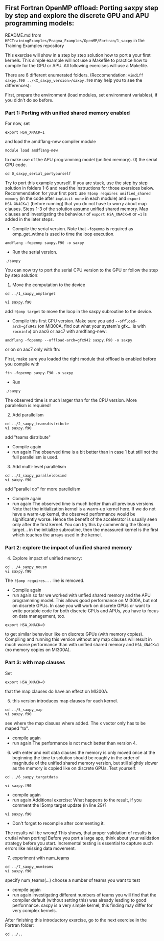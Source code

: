 
## First Fortran OpenMP offload: Porting saxpy step by step and explore the discrete GPU and APU programming models:

README.md from `HPCTrainingExamples/Pragma_Examples/OpenMP/Fortran/1_saxpy` in the Training Examples repository

This exercise will show in a step by step solution how to port a your first kernels. 
This simple example will not use a Makefile to practice how to compile for the GPU or APU. 
All following exercises will use a Makefile.

There are 6 different enumerated folders. (Reccomendation: ```vimdiff saxpy.f90 ../<X_saxpy_version>/saxpy.f90``` may help you to see the differences):

First, prepare the environment (load modules, set environment variables), if you didn't do so before.

### Part 1: Porting with unified shared memory enabled
For now, set
```
export HSA_XNACK=1
```
and load the amdflang-new compiler module
```
module load amdflang-new
```
to make use of the APU programming model (unified memory).
0) the serial CPU code.
```
cd 0_saxpy_serial_portyourself
```
Try to port this example yourself. If you are stuck, use the step by step solution in folders 1-6 and read the instructions for those exersices below. Recommendation for your first port: use ```!$omp requires unified_shared memory``` (in the code after ```implicit none``` in each module) and ```export HSA_XNACK=1``` (before running) that you do not have to worry about map clauses. Steps 1-3 of the solution assume unified shared memory. Map clauses and investigating the behaviour of ```export HSA_XNACK=0``` or ```=1``` is added in the later steps.

- Compile the serial version. Note that ```-fopenmp``` is required as omp_get_wtime is used to time the loop execution.
```
amdflang -fopenmp saxpy.F90 -o saxpy
```
- Run the serial version.
```
./saxpy
```
You can now try to port the serial CPU version to the GPU or follow the
step by step solution:
1) Move the computation to the device
```
cd ../1_saxpy_omptarget
```
```
vi saxpy.f90
```
add ```!$omp target``` to move the loop in the saxpy subroutine to the device.
- Compile this first GPU version. Make sure you add ```--offload-arch=gfx942``` (on MI300A, find out what your system's gfx... is with ```rocminfo```)
on aac6 or aac7 with amdflang-new:
```
amdflang -fopenmp --offload-arch=gfx942 saxpy.F90 -o saxpy
```
or on on aac7 only with ftn:

First, make sure you loaded the right module that offload is enabled before you compile with
```
ftn -fopenmp saxpy.F90 -o saxpy
```
- Run
```
./saxpy
```
The observed time is much larger than for the CPU version. More parallelism is required!

2) Add parallelism
```
cd ../2_saxpy_teamsdistribute
vi saxpy.f90
```
add "teams distribute"
- Compile again
- run again
The observed time is a bit better than in case 1 but still not the full parallelism is used.

3) Add multi-level parallelism
```
cd ../3_saxpy_paralleldosimd
vi saxpy.f90
``` 
add "parallel do" for more parellelism
- Compile again
- run again
The observed time is much better than all previous versions.
Note that the initialization kernel is a warm-up kernel here. If we do not have a warm-up kernel, the observed performance would be significantly worse. Hence the benefit of the accelerator is usually seen only after the first kernel. You can try this by commenting the !$omp target... in the initialize subroutine, then the meassured kernel is the first which touches the arrays used in the kernel.

### Part 2: explore the impact of unified shared memory
4) Explore impact of unified memory:
```
cd ../4_saxpy_nousm
vi saxpy.f90
```
The ```!$omp requires...``` line is removed.
- Compile again
- run again
so far we worked with unfied shared memory and the APU programming model. This allows good performance on MI300A, but not on discrete GPUs. In case you will work on discrete GPUs or want to write portable code for both discrete GPUs and APUs, you have to focus on data management, too.
```
export HSA_XNACK=0
```
to get similar behaviour like on discrete GPUs (with memory copies).
Compiling and running this version without any map clauses will result in much worse performance than with unified shared memory and ```HSA_XNACK=1``` (no memory copies on MI300A).

### Part 3: with map clauses
Set
```
export HSA_XNACK=0
```
that the map clauses do have an effect on MI300A.

5) this version introduces  map clauses for each kernel.
```
cd ../5_saxpy_map 
vi saxpy.f90
```
see where the map clasues where added. The x vector only has to be maped "to".
- compile again
- run again
The performance is not much better than version 4.

6) with enter and exit data clauses the memory is only moved once at the beginning the time to solution should be roughly in the order of magnitude of the unified shared memory version, but still slightly slower as the memory is copied like on discrete GPUs. Test yourself:
```
cd ../6_saxpy_targetdata
```
```
vi saxpy.f90
```
- compile again
- run again
Additional exercise: What happens to the result, if you comment the !$omp target update (in line 29)? 
```
vi saxpy.f90
```
- Don't forget to recompile after commenting it.

The results will be wrong! This shows, that proper validation of results is crutial when porting! Before you port a large app, think about your validation strategy before you start. Incremental testing is essential to capture such errors like missing data movement.

7) experiment with num_teams
```
cd ../7_saxpy_numteams
vi saxpy.f90
```
specify num_teams(...) choose a number of teams you want to test 
- compile again
- run again
investigating different numbers of teams you will find that the compiler default (without setting this) was already leading to good performance. saxpy is a very simple kernel, this finding may differ for very complex kernels.

After finishing this introductory exercise, go to the next exercise in the Fortran folder:
```
cd ../..
```

